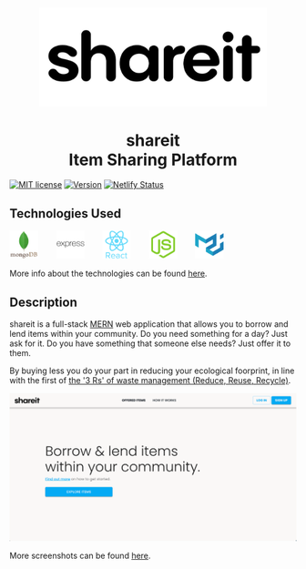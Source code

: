 <p align="center">
<img width="400px" src="./src/images/logo-white-bg.png">
</p>

<h1 align="center">shareit<br>Item Sharing Platform</h1>

[![MIT license](https://img.shields.io/badge/License-GPLv3-01004c.svg)](https://www.gnu.org/licenses/gpl-3.0.html)
[![Version](https://img.shields.io/badge/version-1.0.0-01004c.svg)](https://shields.io/)
[![Netlify Status](https://api.netlify.com/api/v1/badges/93c42090-6fc9-4c3d-a462-42b535ea9d15/deploy-status)](https://app.netlify.com/sites/shareit-application/deploys)



## Technologies Used
<a href="https://www.mongodb.com/"><img src="https://github.com/mamarmar/tech-icons/blob/main/icons/mongodb/mongodb-original-wordmark.svg" height="50px" /></a>
&nbsp;&nbsp;&nbsp;&nbsp;&nbsp;&nbsp;
<a href="https://expressjs.com/"><img src="https://github.com/mamarmar/tech-icons/blob/main/icons/express/express-original-wordmark.svg" height="50px" /></a>
&nbsp;&nbsp;&nbsp;&nbsp;&nbsp;&nbsp;
<a href="https://reactjs.org/"><img src="https://github.com/mamarmar/tech-icons/blob/main/icons/react/react-original-wordmark.svg" height="50px" /></a>
&nbsp;&nbsp;&nbsp;&nbsp;&nbsp;&nbsp;
<a href="https://nodejs.org/en/"><img src="https://github.com/mamarmar/tech-icons/blob/main/icons/nodejs/nodejs-original.svg" height="50px" /></a>
&nbsp;&nbsp;&nbsp;&nbsp;&nbsp;&nbsp;
<a href="https://mui.com/"><img src="https://github.com/mamarmar/tech-icons/blob/main/icons/materialui/materialui-original.svg" height="50px" /></a>
&nbsp;&nbsp;&nbsp;&nbsp;&nbsp;&nbsp;

More info about the technologies can be found <a href="https://github.com/mamarmar/shareit/blob/main/README.md#technologies-used-extended">here</a>.



## Description
shareit is a full-stack [MERN](https://www.mongodb.com/languages/mern-stack-tutorial) web application that allows you to borrow and lend items within your community. Do you need something for a day? Just ask for it. Do you have something that someone else needs? Just offer it to them.

By buying less you do your part in reducing your ecological foorprint, in line with the first of [the '3 Rs' of waste management (Reduce, Reuse, Recycle)](https://en.wikipedia.org/wiki/Waste_management#Principles_of_waste_management).

<img width="600px" src="./screenshots/homepage.png">

More screenshots can be found <a href="https://github.com/mamarmar/shareit/blob/main/README.md#screenshots">here</a>.
